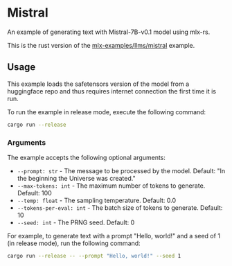 # Mistral

An example of generating text with Mistral-7B-v0.1 model using mlx-rs.

This is the rust version of the [mlx-examples/llms/mistral](https://github.com/ml-explore/mlx-examples/tree/main/llms/mistral) example.

## Usage

This example loads the safetensors version of the model from a huggingface repo and thus requires internet connection the first time it is run.

To run the example in release mode, execute the following command:

```bash
cargo run --release
```

### Arguments

The example accepts the following optional arguments:

- `--prompt: str` - The message to be processed by the model. Default: "In the beginning the Universe was created."
- `--max-tokens: int` - The maximum number of tokens to generate. Default: 100
- `--temp: float` - The sampling temperature. Default: 0.0
- `--tokens-per-eval: int` - The batch size of tokens to generate. Default: 10
- `--seed: int` - The PRNG seed. Default: 0

For example, to generate text with a prompt "Hello, world!" and a seed of 1 (in release mode), run the following command:

```bash
cargo run --release -- --prompt "Hello, world!" --seed 1
```
